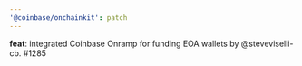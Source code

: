 ```yaml
---
'@coinbase/onchainkit': patch
---
```


**feat**: integrated Coinbase Onramp for funding EOA wallets by @steveviselli-cb. #1285
